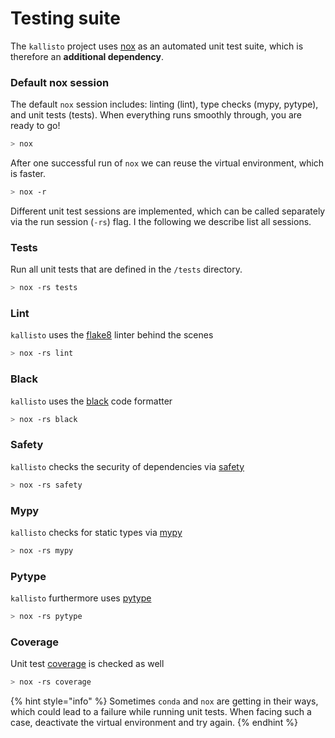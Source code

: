 # Testing suite

The `kallisto` project uses [nox](https://nox.thea.codes/en/stable/tutorial.html#installation) as an automated unit test suite, which is therefore an **additional dependency**.

### Default nox session

The default `nox` session includes: linting \(lint\), type checks \(mypy, pytype\), and unit tests \(tests\). When everything runs smoothly through, you are ready to go!

```bash
> nox
```

After one successful run of `nox` we can reuse the virtual environment, which is faster.

```bash
> nox -r
```

Different unit test sessions are implemented, which can be called separately via the run session \(`-rs`\) flag. I the following we describe list all sessions.

### Tests

Run all unit tests that are defined in the `/tests` directory.

```bash
> nox -rs tests
```

### Lint

`kallisto` uses the [flake8](https://flake8.pycqa.org/en/latest/) linter behind the scenes

```bash
> nox -rs lint
```

### Black

`kallisto` uses the [black](https://github.com/psf/black) code formatter

```bash
> nox -rs black
```

### Safety

`kallisto` checks the security of dependencies via [safety](https://pyup.io/safety/)

```bash
> nox -rs safety
```

### Mypy

`kallisto` checks for static types via [mypy](https://github.com/python/mypy)

```bash
> nox -rs mypy
```

### Pytype

`kallisto` furthermore uses [pytype](https://github.com/google/pytype)

```bash
> nox -rs pytype
```

### Coverage

Unit test [coverage](https://coverage.readthedocs.io/en/coverage-5.4/) is checked as well

```bash
> nox -rs coverage
```

{% hint style="info" %}
Sometimes `conda` and `nox` are getting in their ways, which could lead to a failure while running unit tests. When facing such a case, deactivate the virtual environment and try again.
{% endhint %}



